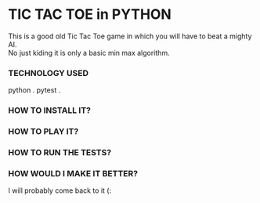 # TIC TAC TOE in PYTHON

This is a good old Tic Tac Toe game in which you will have to beat a mighty AI.  
No just kiding it is only a basic min max algorithm.

### TECHNOLOGY USED
python . 
pytest . 

### HOW TO INSTALL IT?

### HOW TO PLAY IT?

### HOW TO RUN THE TESTS?

### HOW WOULD I MAKE IT BETTER?

I will probably come back to it (:
